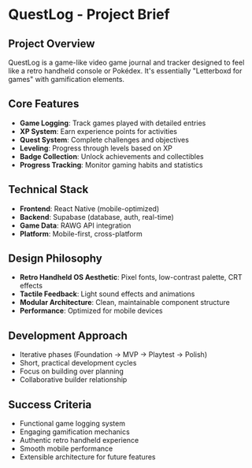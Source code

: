 # QuestLog - Project Brief

## Project Overview
QuestLog is a game-like video game journal and tracker designed to feel like a retro handheld console or Pokédex. It's essentially "Letterboxd for games" with gamification elements.

## Core Features
- **Game Logging**: Track games played with detailed entries
- **XP System**: Earn experience points for activities
- **Quest System**: Complete challenges and objectives
- **Leveling**: Progress through levels based on XP
- **Badge Collection**: Unlock achievements and collectibles
- **Progress Tracking**: Monitor gaming habits and statistics

## Technical Stack
- **Frontend**: React Native (mobile-optimized)
- **Backend**: Supabase (database, auth, real-time)
- **Game Data**: RAWG API integration
- **Platform**: Mobile-first, cross-platform

## Design Philosophy
- **Retro Handheld OS Aesthetic**: Pixel fonts, low-contrast palette, CRT effects
- **Tactile Feedback**: Light sound effects and animations
- **Modular Architecture**: Clean, maintainable component structure
- **Performance**: Optimized for mobile devices

## Development Approach
- Iterative phases (Foundation → MVP → Playtest → Polish)
- Short, practical development cycles
- Focus on building over planning
- Collaborative builder relationship

## Success Criteria
- Functional game logging system
- Engaging gamification mechanics
- Authentic retro handheld experience
- Smooth mobile performance
- Extensible architecture for future features